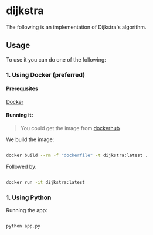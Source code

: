 # dijkstra

The following is an implementation of Dijkstra's algorithm.

## Usage

To use it you can do one of the following:

### 1. Using Docker (preferred)

#### Prerequsites

[Docker](https://docs.docker.com/v17.09/engine/installation/)

#### Running it:

> You could get the image from [dockerhub](https://hub.docker.com/r/danisnowman/dijkstra/builds)

We build the image:

```bash

docker build --rm -f "dockerfile" -t dijkstra:latest .

```

Followed by:

```bash

docker run -it dijkstra:latest  

```

### 1. Using Python

Running the app:

```bash

python app.py

```
